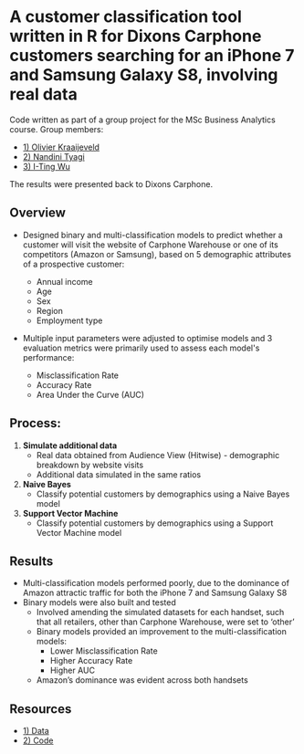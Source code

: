 # A customer classification tool written in R for Dixons Carphone customers searching for an iPhone 7 and Samsung Galaxy S8, involving real data

Code written as part of a group project for the MSc Business Analytics course. Group members:

- [1) Olivier Kraaijeveld](https://www.linkedin.com/in/olivier-kraaijeveld-a6851ba4/)
- [2) Nandini Tyagi](https://www.linkedin.com/in/nandinityagi/)
- [3) I-Ting Wu](https://www.linkedin.com/in/i-ting-wu-7b8594132/) 

The results were presented back to Dixons Carphone.

## Overview

- Designed binary and multi-classification models to predict whether a customer will visit the website of Carphone Warehouse or one of  its competitors (Amazon or Samsung),  based  on  5  demographic  attributes  of  a  prospective customer:
   - Annual income
   - Age
   - Sex
   - Region
   - Employment type
   
- Multiple input parameters  were  adjusted  to  optimise models and 3 evaluation  metrics were primarily  used  to  assess  each  model's  performance:
   - Misclassification  Rate
   - Accuracy Rate 
   - Area Under the Curve (AUC)
   
## Process:

1) **Simulate additional data**
   - Real data obtained from Audience View (Hitwise) - demographic breakdown by website visits
   - Additional data simulated in the same ratios
2) **Naive Bayes**
   - Classify potential customers by demographics using a Naive Bayes model
3) **Support Vector Machine**
   - Classify potential customers by demographics using a Support Vector Machine model

## Results

- Multi-classification models performed poorly, due to the dominance of Amazon attractic traffic for both the iPhone 7 and Samsung Galaxy S8 
- Binary models were also built and tested
   - Involved amending the simulated datasets for each handset, such  that all retailers, other than Carphone Warehouse, were set to ‘other’
   - Binary models provided an improvement to the multi-classification models:
      - Lower Misclassification Rate
      - Higher Accuracy Rate
      - Higher AUC
   - Amazon’s dominance was evident across both handsets 
   
## Resources

- [1) Data](https://github.com/Christopher-Loynes/CustomerClassification_DixonsCarphone/wiki/'Data'-Folder)
- [2) Code](https://github.com/Christopher-Loynes/CustomerClassification_DixonsCarphone/wiki/Code)





